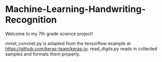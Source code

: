 # Machine-Learning-Handwriting-Recognition

Welcome to my 7th grade science project!

mnist_convnet.py is adapted from the tensorflow example at https://github.com/keras-team/keras-io.
read_digits.py reads in collected samples and formats them properly.
